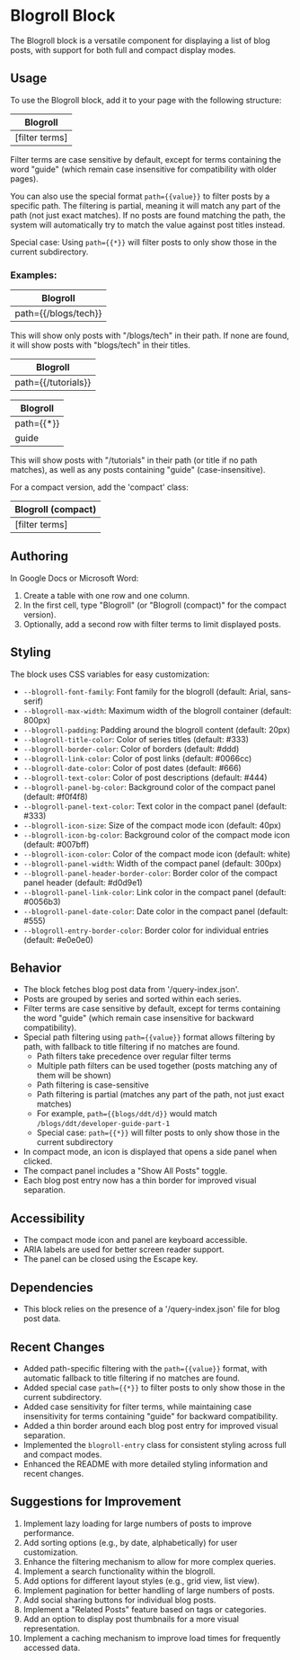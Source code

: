 # Blogroll Block

The Blogroll block is a versatile component for displaying a list of blog posts, with support for both full and compact display modes.

## Usage

To use the Blogroll block, add it to your page with the following structure:

| Blogroll |
|----------|
| [filter terms] |

Filter terms are case sensitive by default, except for terms containing the word "guide" (which remain case insensitive for compatibility with older pages).

You can also use the special format `path={{value}}` to filter posts by a specific path. The filtering is partial, meaning it will match any part of the path (not just exact matches). If no posts are found matching the path, the system will automatically try to match the value against post titles instead.

Special case: Using `path={{*}}` will filter posts to only show those in the current subdirectory.

### Examples:

| Blogroll |
|----------|
| path={{/blogs/tech}} |

This will show only posts with "/blogs/tech" in their path. If none are found, it will show posts with "blogs/tech" in their titles.

| Blogroll |
|----------|
| path={{/tutorials}} |

| Blogroll |
|----------|
| path={{*}} |
| guide |

This will show posts with "/tutorials" in their path (or title if no path matches), as well as any posts containing "guide" (case-insensitive).

For a compact version, add the 'compact' class:

| Blogroll (compact) |
|--------------------|
| [filter terms] |

## Authoring

In Google Docs or Microsoft Word:
1. Create a table with one row and one column.
2. In the first cell, type "Blogroll" (or "Blogroll (compact)" for the compact version).
3. Optionally, add a second row with filter terms to limit displayed posts.

## Styling

The block uses CSS variables for easy customization:

- `--blogroll-font-family`: Font family for the blogroll (default: Arial, sans-serif)
- `--blogroll-max-width`: Maximum width of the blogroll container (default: 800px)
- `--blogroll-padding`: Padding around the blogroll content (default: 20px)
- `--blogroll-title-color`: Color of series titles (default: #333)
- `--blogroll-border-color`: Color of borders (default: #ddd)
- `--blogroll-link-color`: Color of post links (default: #0066cc)
- `--blogroll-date-color`: Color of post dates (default: #666)
- `--blogroll-text-color`: Color of post descriptions (default: #444)
- `--blogroll-panel-bg-color`: Background color of the compact panel (default: #f0f4f8)
- `--blogroll-panel-text-color`: Text color in the compact panel (default: #333)
- `--blogroll-icon-size`: Size of the compact mode icon (default: 40px)
- `--blogroll-icon-bg-color`: Background color of the compact mode icon (default: #007bff)
- `--blogroll-icon-color`: Color of the compact mode icon (default: white)
- `--blogroll-panel-width`: Width of the compact panel (default: 300px)
- `--blogroll-panel-header-border-color`: Border color of the compact panel header (default: #d0d9e1)
- `--blogroll-panel-link-color`: Link color in the compact panel (default: #0056b3)
- `--blogroll-panel-date-color`: Date color in the compact panel (default: #555)
- `--blogroll-entry-border-color`: Border color for individual entries (default: #e0e0e0)

## Behavior

- The block fetches blog post data from '/query-index.json'.
- Posts are grouped by series and sorted within each series.
- Filter terms are case sensitive by default, except for terms containing the word "guide" (which remain case insensitive for backward compatibility).
- Special path filtering using `path={{value}}` format allows filtering by path, with fallback to title filtering if no matches are found.
  - Path filters take precedence over regular filter terms
  - Multiple path filters can be used together (posts matching any of them will be shown)
  - Path filtering is case-sensitive
  - Path filtering is partial (matches any part of the path, not just exact matches)
  - For example, `path={{blogs/ddt/d}}` would match `/blogs/ddt/developer-guide-part-1`
  - Special case: `path={{*}}` will filter posts to only show those in the current subdirectory
- In compact mode, an icon is displayed that opens a side panel when clicked.
- The compact panel includes a "Show All Posts" toggle.
- Each blog post entry now has a thin border for improved visual separation.

## Accessibility

- The compact mode icon and panel are keyboard accessible.
- ARIA labels are used for better screen reader support.
- The panel can be closed using the Escape key.

## Dependencies

- This block relies on the presence of a '/query-index.json' file for blog post data.

## Recent Changes

- Added path-specific filtering with the `path={{value}}` format, with automatic fallback to title filtering if no matches are found.
- Added special case `path={{*}}` to filter posts to only show those in the current subdirectory.
- Added case sensitivity for filter terms, while maintaining case insensitivity for terms containing "guide" for backward compatibility.
- Added a thin border around each blog post entry for improved visual separation.
- Implemented the `blogroll-entry` class for consistent styling across full and compact modes.
- Enhanced the README with more detailed styling information and recent changes.

## Suggestions for Improvement

1. Implement lazy loading for large numbers of posts to improve performance.
2. Add sorting options (e.g., by date, alphabetically) for user customization.
3. Enhance the filtering mechanism to allow for more complex queries.
4. Implement a search functionality within the blogroll.
5. Add options for different layout styles (e.g., grid view, list view).
6. Implement pagination for better handling of large numbers of posts.
7. Add social sharing buttons for individual blog posts.
8. Implement a "Related Posts" feature based on tags or categories.
9. Add an option to display post thumbnails for a more visual representation.
10. Implement a caching mechanism to improve load times for frequently accessed data.
